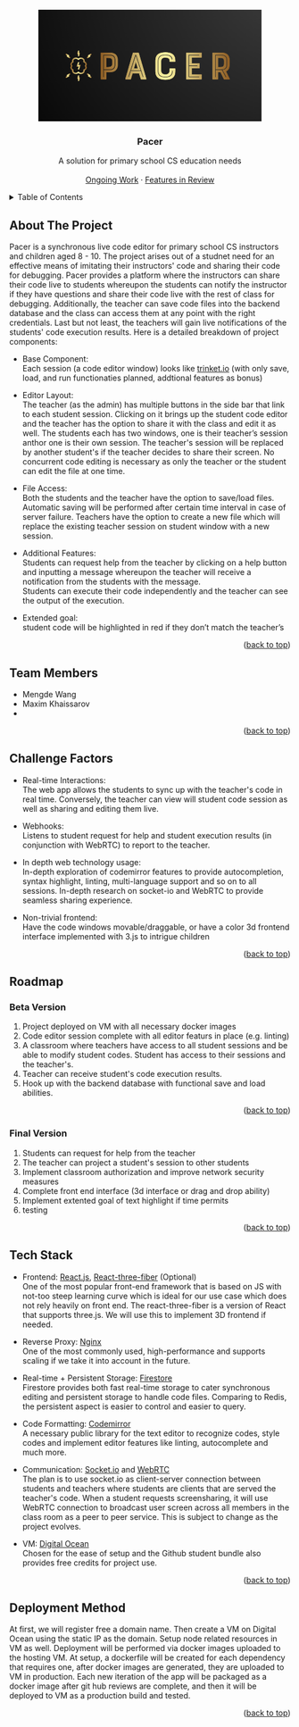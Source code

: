 <div id="top"></div>

<!-- PROJECT LOGO -->
<br />
<div align="center">
  <a href="https://github.com/UTSCC09/project-pacer/">
    <img src="media/projectLogo.PNG" alt="Logo" width="400" height="200">
  </a>

<h3 align="center">Pacer</h3>

  <p align="center">
    A solution for primary school CS education needs
    <br />
    <br />
    <a href="https://github.com/UTSCC09/project-pacer/issues">Ongoing Work</a>
    ·
    <a href="https://github.com/UTSCC09/project-pacer/pulls">Features in Review</a>
  </p>
</div>



<!-- TABLE OF CONTENTS -->
<details>
  <summary>Table of Contents</summary>
  <ol>
    <li>
      <a href="#about-the-project">About The Project</a>
    </li>
    <li><a href="#team-members">Team Members</a></li>
    <li><a href="#challenge-factors">Challenge Factors</a></li>
    <li>
      <a href="#roadmap">Roadmap</a>
      <ul>
        <li><a href="#beta-version">Beta Version</a></li>
        <li><a href="#final-version">Final Version</a></li>
      </ul>
    </li>
    <li><a href="#tech-stack">Tech Stack</a></li>
    <li><a href="#deployment-method">Deployment Method</a></li>
  </ol>
</details>



<!-- ABOUT THE PROJECT -->
## About The Project
Pacer is a synchronous live code editor for primary school CS instructors and children aged 8 - 10. The project arises out of a studnet need for an effective means of imitating their instructors' code and sharing their code for debugging. Pacer provides a platform where the instructors can share their code live to students whereupon the students can notify the instructor if they have questions and share their code live with the rest of class for debugging. Additionally, the teacher can save code files into the backend database and the class can access them at any point with the right credentials. Last but not least, the teachers will gain live notifications of the students' code execution results. Here is a detailed breakdown of project components:

* Base Component: \
Each session (a code editor window) looks like [trinket.io](https://trinket.io/python/699b7d37d2) (with only save, load, and run functionaties planned, addtional features as bonus)

* Editor Layout: \
The teacher (as the admin) has multiple buttons in the side bar that link to each student session. Clicking on it brings up the student code editor and the teacher has the option to share it with the class and edit it as well. The students each has two windows, one is their teacher’s session anthor one is their own session. The teacher's session will be replaced by another student's if the teacher decides to share their screen. No concurrent code editing is necessary as only the teacher or the student can edit the file at one time.

* File Access: \
Both the students and the teacher have the option to save/load files. Automatic saving will be performed after certain time interval in case of server failure. Teachers have the option to create a new file which will replace the existing teacher session on student window with a new session.

* Additional Features: \
Students can request help from the teacher by clicking on a help button and inputting a message whereupon the teacher will receive a notification from the students with the message. \
Students can execute their code independently and the teacher can see the output of the execution. 

* Extended goal: \
student code will be highlighted in red if they don’t match the teacher’s

<p align="right">(<a href="#top">back to top</a>)</p>

## Team Members

* Mengde Wang
* Maxim Khaissarov
* 


<p align="right">(<a href="#top">back to top</a>)</p>

## Challenge Factors

* Real-time Interactions: \
The web app allows the students to sync up with the teacher's code in real time. Conversely, the teacher can view will student code session as well as sharing and editing them live.

* Webhooks: \
Listens to student request for help and student execution results (in conjunction with WebRTC) to report to the teacher.

* In depth web technology usage: \
In-depth exploration of codemirror features to provide autocompletion, syntax highlight, linting, multi-language support and so on to all sessions. In-depth research on socket-io and WebRTC to provide seamless sharing experience.

* Non-trivial frontend: \
Have the code windows movable/draggable, or have a color 3d frontend interface implemented with 3.js to intrigue children

<p align="right">(<a href="#top">back to top</a>)</p>

## Roadmap

### Beta Version

1. Project deployed on VM with all necessary docker images
2. Code editor session complete with all editor featurs in place (e.g. linting)
3. A classroom where teachers have access to all student sessions and be able to modify student codes. Student has access to their sessions and the teacher's.
4. Teacher can receive student's code execution results.
5. Hook up with the backend database with functional save and load abilities.

<p align="right">(<a href="#top">back to top</a>)</p>

### Final Version

1. Students can request for help from the teacher
2. The teacher can project a student's session to other students
3. Implement classroom authorization and improve network security measures
4. Complete front end interface (3d interface or drag and drop ability)
5. Implement extented goal of text highlight if time permits
6. testing

<p align="right">(<a href="#top">back to top</a>)</p>

## Tech Stack

* Frontend: 
[React.js](https://reactjs.org/), [React-three-fiber](https://github.com/pmndrs/react-three-fiber) (Optional) \
One of the most popular front-end framework that is based on JS with not-too steep learning curve which is ideal for our use case which does not rely heavily on front end. The react-three-fiber is a version of React that supports three.js. We will use this to implement 3D frontend if needed.

* Reverse Proxy:
[Nginx](https://www.nginx.com/) \
One of the most commonly used, high-performance and supports scaling if we take it into account in the future.

* Real-time + Persistent Storage: [Firestore](https://cloud.google.com/firestore) \
Firestore provides both fast real-time storage to cater synchronous editing and persistent storage to handle code files. Comparing to Redis, the persistent aspect is easier to control and easier to query. 

* Code Formatting: [Codemirror](https://codemirror.net/) \
A necessary public library for the text editor to recognize codes, style codes and implement editor features like linting, autocomplete and much more.

* Communication: [Socket.io](https://socket.io/) and [WebRTC](https://webrtc.org/) \
The plan is to use socket.io as client-server connection between students and teachers where students are clients that are served the teacher's code. When a student requests screensharing, it will use WebRTC connection to broadcast user screen across all members in the class room as a peer to peer service. This is subject to change as the project evolves. 

* VM: [Digital Ocean](https://www.digitalocean.com/products) \
Chosen for the ease of setup and the Github student bundle also provides free credits for project use.

<p align="right">(<a href="#top">back to top</a>)</p>

## Deployment Method

At first, we will register free a domain name. Then create a VM on Digital Ocean using the static IP as the domain. Setup node related resources in VM as well. Deployment will be performed via docker images uploaded to the hosting VM. At setup, a dockerfile will be created for each dependency that requires one, after docker images are generated, they are uploaded to VM in production. Each new iteration of the app will be packaged as a docker image after git hub reviews are complete, and then it will be deployed to VM as a production build and tested.

<p align="right">(<a href="#top">back to top</a>)</p>
